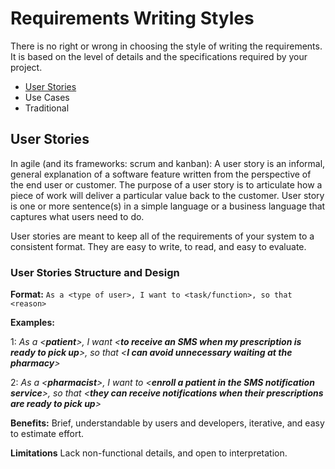 # Requirements Writing Styles
There is no right or wrong in choosing the style of writing the requirements. It is based on the level of details and the specifications required by your project.

- [User Stories](https://github.com/SG-Eddin/Technical-Documentation-Best-Practices/blob/main/Requirements/Requirements-Writing-Styles.md#user-stories)
- Use Cases
- Traditional

## User Stories
In agile (and its frameworks: scrum and kanban): A user story is an informal, general explanation of a software feature written from the perspective of the end user or customer. The purpose of a user story is to articulate how a piece of work will deliver a particular value back to the customer.
User story is one or more sentence(s) in a simple language or a business language that captures what users need to do.

User stories are meant to keep all of the requirements of your system to a consistent format. They are easy to write, to read, and easy to evaluate.

### User Stories Structure and Design

**Format:** ```As a <type of user>, I want to <task/function>, so that <reason>```

**Examples:**

1: *As a <**patient**>, I want <**to receive an SMS when my prescription is ready to pick up**>, so that <**I can avoid unnecessary waiting at the pharmacy**>*

2: *As a <**pharmacist**>, I want to <**enroll a patient in the SMS notification service**>, so that <**they can receive notifications when their prescriptions are ready to pick up**>*

**Benefits:**
Brief, understandable by users and developers, iterative, and easy to estimate effort.

**Limitations**
Lack non-functional details, and open to interpretation.
